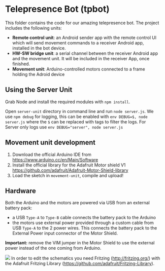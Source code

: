 # Telepresence Bot (tpbot)
This folder contains the code for our amazing telepresence bot.
The project includes the following units:
* **Remote control unit**: an Android sender app with the remote control UI which will send movement commands to a receiver Android app, installed in the bot device.
* **HW-SW bridge unit**: a serial channel between the receiver Android app and the movement unit. It will be included in the receiver App, once finished.
* **Movement unit**: Arduino-controlled motors connected to a frame holding the Adroid device

## Using the Server Unit
Grab Node and install the required modules with `npm install`.

Open `server-unit` directory in command line and run `node server.js`.
We use `npm debug` for logging, this can be enabled with `env DEBUG=$, node server.js` where the `$` can be replaced with tags to filter the logs.
For Server only logs use `env DEBUG="server", node server.js`

## Movement unit development
1. Download the official Arduino IDE from https://www.arduino.cc/en/Main/Software
2. Install the official library for the Adafruit Motor shield V1 https://github.com/adafruit/Adafruit-Motor-Shield-library
3. Load the sketch in `movement-unit`, compile and upload!

## Hardware
Both the Arduino and the motors are powered via USB from an external battery pack:
* a USB `Type-A` to `Type-B` cable connects the battery pack to the Arduino
* the motors use external power provided through a custom cable from USB `Type-A` to the 2 power wires. This connects the battery pack to the External Power input connector of the Motor Shield.

**Important:** remove the VIM jumper in the Motor Shield to use the external power instead of the one coming from Arduino.


![](https://github.com/novoda/spikes/raw/tpbot-feature-branch/TelepresenceBot/schematics/schematic.png)
In order to edit the schematics you need Fritzing (http://fritzing.org/) with the Adafruit Fritzing Library (https://github.com/adafruit/Fritzing-Library).
